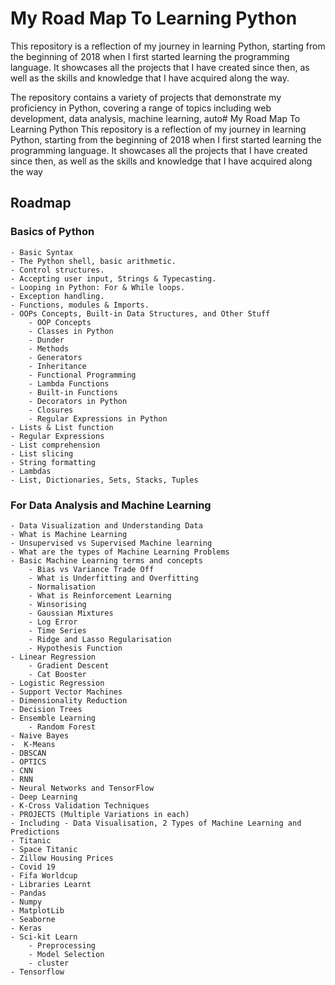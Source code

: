 # My Road Map To Learning Python 
This repository is a reflection of my journey in learning Python, starting from the beginning of 2018 when I first started learning the programming language. It showcases all the projects that I have created since then, as well as the skills and knowledge that I have acquired along the way.

The repository contains a variety of projects that demonstrate my proficiency in Python, covering a range of topics including web development, data analysis, machine learning, auto# My Road Map To Learning Python 
This repository is a reflection of my journey in learning Python, starting from the beginning of 2018 when I first started learning the programming language. It showcases all the projects that I have created since then, as well as the skills and knowledge that I have acquired along the way

## Roadmap
### Basics of Python
    - Basic Syntax  
    - The Python shell, basic arithmetic.
    - Control structures.
    - Accepting user input, Strings & Typecasting.
    - Looping in Python: For & While loops.
    - Exception handling.
    - Functions, modules & Imports.
    - OOPs Concepts, Built-in Data Structures, and Other Stuff
	    - OOP Concepts
        - Classes in Python
        - Dunder
        - Methods
        - Generators
        - Inheritance
        - Functional Programming
        - Lambda Functions
        - Built-in Functions
        - Decorators in Python
        - Closures
        - Regular Expressions in Python
    - Lists & List function
    - Regular Expressions
    - List comprehension
    - List slicing
    - String formatting
    - Lambdas
    - List, Dictionaries, Sets, Stacks, Tuples
	
### For Data Analysis and Machine Learning
    - Data Visualization and Understanding Data
    - What is Machine Learning
    - Unsupervised vs Supervised Machine learning
    - What are the types of Machine Learning Problems 
    - Basic Machine Learning terms and concepts 
        - Bias vs Variance Trade Off
        - What is Underfitting and Overfitting 
        - Normalisation 
        - What is Reinforcement Learning 
        - Winsorising 
        - Gaussian Mixtures 
        - Log Error 
        - Time Series 
        - Ridge and Lasso Regularisation 
        - Hypothesis Function 
    - Linear Regression 
        - Gradient Descent 
        - Cat Booster
    - Logistic Regression 
    - Support Vector Machines 
    - Dimensionality Reduction 
    - Decision Trees 
    - Ensemble Learning
        - Random Forest
    - Naive Bayes 
    -  K-Means 
    - DBSCAN
    - OPTICS
    - CNN
    - RNN
    - Neural Networks and TensorFlow 
    - Deep Learning 
    - K-Cross Validation Techniques 
    - PROJECTS (Multiple Variations in each)
    - Including - Data Visualisation, 2 Types of Machine Learning and Predictions
    - Titanic 
    - Space Titanic 
    - Zillow Housing Prices 
    - Covid 19 
    - Fifa Worldcup 
    - Libraries Learnt 
    - Pandas 
    - Numpy 
    - MatplotLib
    - Seaborne 
    - Keras 
    - Sci-kit Learn 
        - Preprocessing
        - Model Selection 
        - cluster
    - Tensorflow
